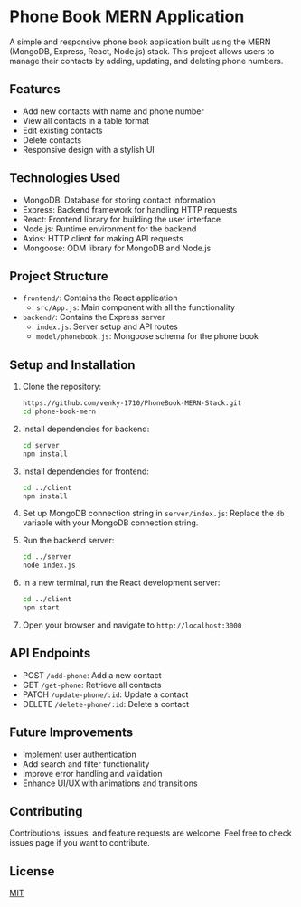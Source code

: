 # Phone Book MERN Application

A simple and responsive phone book application built using the MERN (MongoDB, Express, React, Node.js) stack. This project allows users to manage their contacts by adding, updating, and deleting phone numbers.

## Features

- Add new contacts with name and phone number
- View all contacts in a table format
- Edit existing contacts
- Delete contacts
- Responsive design with a stylish UI

## Technologies Used

- MongoDB: Database for storing contact information
- Express: Backend framework for handling HTTP requests
- React: Frontend library for building the user interface
- Node.js: Runtime environment for the backend
- Axios: HTTP client for making API requests
- Mongoose: ODM library for MongoDB and Node.js

## Project Structure

- `frontend/`: Contains the React application
  - `src/App.js`: Main component with all the functionality
- `backend/`: Contains the Express server
  - `index.js`: Server setup and API routes
  - `model/phonebook.js`: Mongoose schema for the phone book

## Setup and Installation

1. Clone the repository:
   ```sh
   https://github.com/venky-1710/PhoneBook-MERN-Stack.git
   cd phone-book-mern
   ```
2. Install dependencies for backend:
   ```sh
   cd server
   npm install
   ```
3. Install dependencies for frontend:
   ```sh
   cd ../client
   npm install
   ```
4. Set up MongoDB connection string in `server/index.js`:
Replace the `db` variable with your MongoDB connection string.

5. Run the backend server:
   ```sh
   cd ../server
   node index.js
   ```
6. In a new terminal, run the React development server:
   ```sh
   cd ../client
   npm start
   ```
7. Open your browser and navigate to `http://localhost:3000`

## API Endpoints

- POST `/add-phone`: Add a new contact
- GET `/get-phone`: Retrieve all contacts
- PATCH `/update-phone/:id`: Update a contact
- DELETE `/delete-phone/:id`: Delete a contact

## Future Improvements

- Implement user authentication
- Add search and filter functionality
- Improve error handling and validation
- Enhance UI/UX with animations and transitions

## Contributing

Contributions, issues, and feature requests are welcome. Feel free to check issues page if you want to contribute.

## License

[MIT](https://choosealicense.com/licenses/mit/)
